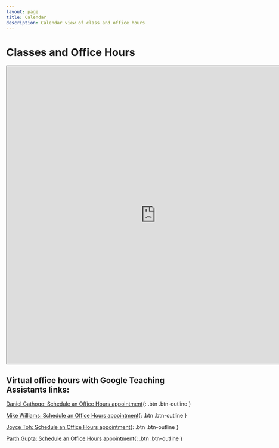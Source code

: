 ```yaml
---
layout: page
title: Calendar
description: Calendar view of class and office hours
---
```


# Classes and Office Hours
<iframe src="https://calendar.google.com/calendar/embed?wkst=1&bgcolor=%23ffffff&ctz=America%2FChicago&mode=WEEK&src=Y181YTAxYTY1NDhiYjE0NjA5YTM0MTU5MmEyY2FmMGQ3NzYzNjgzNzQzNTMzOTc2YWIyMGU0NTljMGU2NDkwY2NkQGdyb3VwLmNhbGVuZGFyLmdvb2dsZS5jb20&src=Y18xZjdjZjVkM2Y2ZTZlZTVmYjYzM2M3NzU5NDk3ZDcyMjc0NDMxMjEwMWNhNDU2NGJiOTVkNDg3YjdlMDM1ZmY0QGdyb3VwLmNhbGVuZGFyLmdvb2dsZS5jb20&color=%23EF6C00&color=%233F51B5" style="border:solid 1px #777" width="800" height="800" frameborder="0" scrolling="no"></iframe>

## Virtual office hours with Google Teaching Assistants links:

[Daniel Gathogo: Schedule an Office Hours appointment](https://calendar.app.google/FrYCmmXz652v3CsB7){: .btn .btn-outline }

[Mike Williams: Schedule an Office Hours appointment](https://calendar.app.google/DbWqp3ny2qaufvyE9){: .btn .btn-outline }

[Joyce Toh: Schedule an Office Hours appointment](https://calendar.app.google/Rs8h6BmWVkTjSEsT8){: .btn .btn-outline }

[Parth Gupta: Schedule an Office Hours appointment](https://calendar.google.com/calendar/u/0/appointments/schedules/AcZssZ1ItQR8GCU-B1d-M9CJ9renY1uV0R0GOU0fTxlbKQy-ouG5fTlQvbAagnbdtSn7enASzUkHMv-i){: .btn .btn-outline }
